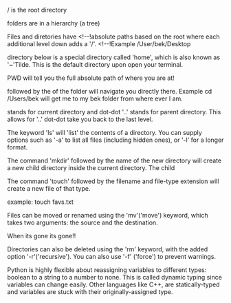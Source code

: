<!-- ! OS File Structure -->

/ is the root directory

folders are in a hierarchy (a tree)

Files and diretories have <!--!absolute paths
based on the root where each additional level down adds a '/'. <!--!Example /User/bek/Desktop

<!--% The green -->

directory below is a special directory called 'home', which is also known as '~'Tilde. This is the default directory upon open your terminal.

<!--@ PWD (print working directory-->

PWD will tell you the full absolute path of where you are at!

<!--@ CD (Change directory) -->

followed by the <!--$absolute path-->
of the folder will navigate you directly there. Example cd /Users/bek will get me to my bek folder from where ever I am.

<!--@ The dot '.'-->

stands for current directory and dot-dot '..' stands for parent directory. This allows for <!--@ relative navigation-->
'..' dot-dot take you back to the last level.

<!--@ ls stand for 'list'-->

The keyword 'ls' will 'list' the contents of a directory. You can supply options such as '-a' to list all files (including hidden ones), or '-l' for a longer format.

<!--@ mkdir ('make directory'-->

The command 'mkdir' followed by the name of the new directory will create a new child directory inside the current directory. The child

<!--@ 'touch' creates new files-->

The command 'touch' followed by the filename and file-type extension will create a new file of that type.

example: touch favs.txt

<!--@ 'mv' moves or renames files-->

Files can be moved or renamed using the 'mv'('move') keyword, which takes two arguments: the source and the destination.

<!--$ 'rm'removes files files-->

When its gone its gone!!

<!--$ 'rm -rf'removes directories files-->

Directories can also be deleted using the 'rm' keyword, with the added option '-r'('recursive'). You can also use '-f' ('force') to prevent warnings.

<!--# example: rm -rf 'directory'

<!--% Dynamic Typing -->

Python is highly flexible about reassigning variables to different types: boolean to a string to a number to none. This is called dynamic typing since variables can change easily. Other languages like C++, are statically-typed and variables are stuck with their originally-assigned type.
